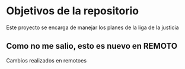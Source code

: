 # Objetivos de la repositorio

Este proyecto se encarga de manejar los planes de la liga de la justicia

## Como no me salio, esto es nuevo en REMOTO
Cambios realizados en remotoes
